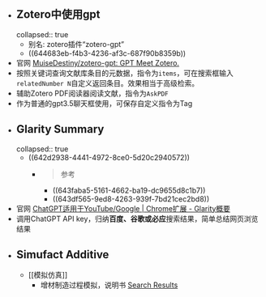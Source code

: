 - ## Zotero中使用gpt
  collapsed:: true
	- 别名: zotero插件“zotero-gpt”
	- ((644683eb-f4b3-4236-af3c-687f90b8359b))
- 官网 [MuiseDestiny/zotero-gpt: GPT Meet Zotero.](https://github.com/MuiseDestiny/zotero-gpt)
- 按照关键词查询文献库条目的元数据，指令为`items`，可在搜索框输入`relatedNumber N`自定义返回条目。效果相当于高级检索。
- 辅助Zotero PDF阅读器阅读文献，指令为`AskPDF`
- 作为普通的gpt3.5聊天框使用，可保存自定义指令为Tag
- ## Glarity Summary
  collapsed:: true
	- ((642d2938-4441-4972-8ce0-5d20c2940572))
		- >参考
			- ((643faba5-5161-4662-ba19-dc9655d8c1b7))
			- ((643df565-9ed8-4263-939f-7bd21cec2bd8))
- 官网 [ChatGPT适用于YouTube/Google | Chrome扩展 - Glarity概要](https://glarity.app/zh-CN)
- 调用ChatGPT API key，归纳**百度、谷歌或必应**搜索结果，简单总结网页浏览结果
- ## Simufact Additive
	- [[模拟仿真]]
		- 增材制造过程模拟，说明书 [Search Results](https://help.hexagonmi.com/zh-CH/search?labelkey=format-pdf&labelkey=users_guide&page=1&q=Simufact%20Additive&rpp=10&sort.field=score&sort.value=desc)
